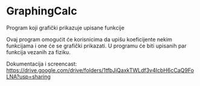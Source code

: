 # GraphingCalc
Program koji grafički prikazuje upisane funkcije

Ovaj program omogućit će korisnicima da upišu koeficijente nekim funkcijama i one će se grafički prikazati. U programu će biti upisanih par funkcija vezanih za fiziku.

Dokumentacija i screencast: https://drive.google.com/drive/folders/1tfbJiQaxkTWLdf3v4IcbH6cCaQ9FoLNA?usp=sharing
